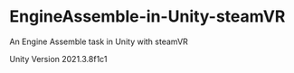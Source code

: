 # EngineAssemble-in-Unity-steamVR
An Engine Assemble task in Unity with steamVR

Unity Version 2021.3.8f1c1

